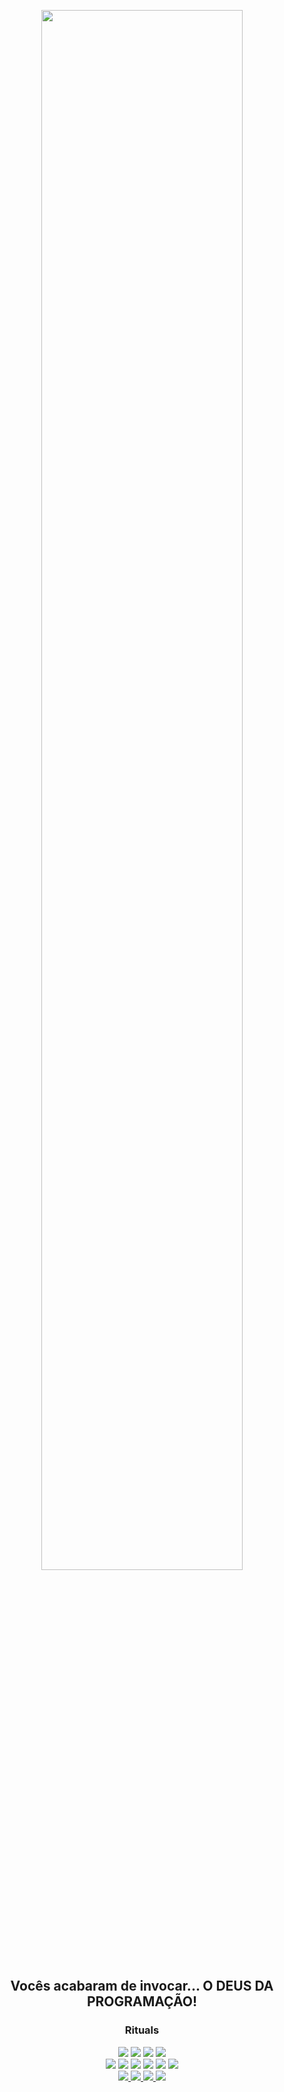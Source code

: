 <div align="center">
  
  <a href="https://app.picpay.com/user/alaanvv"> <img width="80%" src="deus-da-programacao.gif"> </a>
  
  ## Vocês acabaram de invocar... O DEUS DA PROGRAMAÇÃO!
  
</div>

<div align="center">
  
  ### Rituals
  <img src="https://img.shields.io/badge/html-%23323330?style=for-the-badge&logo=html5&logoColor=white">
  <img src="https://img.shields.io/badge/css-%23323330?style=for-the-badge&logo=css3&logoColor=white">
  <img src="https://img.shields.io/badge/javascript-%23323330?style=for-the-badge&logo=javascript&logoColor=white">
  <img src="https://img.shields.io/badge/react-%23323330?style=for-the-badge&logo=react&logoColor=white">
  
  <br>
  
  <img src="https://img.shields.io/badge/python-%23323330?style=for-the-badge&logo=python&logoColor=white">
  <img src="https://img.shields.io/badge/mysql-%23323330?style=for-the-badge&logo=mysql&logoColor=white">
  <img src="https://img.shields.io/badge/sqlite-%23323330?style=for-the-badge&logo=sqlite&logoColor=white">
  <img src="https://img.shields.io/badge/Node.js-%23323330?style=for-the-badge&logo=nodedotjs&logoColor=white">
  <img src="https://img.shields.io/badge/Java-%23323330?style=for-the-badge&logoColor=white">
  <img src="https://img.shields.io/badge/VSCode-%23323330?style=for-the-badge&logo=visualstudiocode&logoColor=white">
 
  <br>
  
  <a href="mailto:alanzerababaca@gmail.com"> 
  <img src="https://img.shields.io/badge/Gmail-%23323330?style=for-the-badge&logo=gmail&logoColor=white">
  </a>

  <a href="https://instagram.com/alaanvvv">
  <img src="https://img.shields.io/badge/Instagram-%23323330?style=for-the-badge&logo=instagram&logoColor=white">
  <a>

  <a href="https://youtube.com/@alaanvv">
  <img src="https://img.shields.io/badge/YouTube-%23323330?style=for-the-badge&logo=youtube&logoColor=white">
  <a>

  <a href="https://app.picpay.com/user/alaanvv">
  <img src="https://img.shields.io/badge/picpay-%23323330?style=for-the-badge&logo=picpay&logoColor=white">
  </a>

</div>
